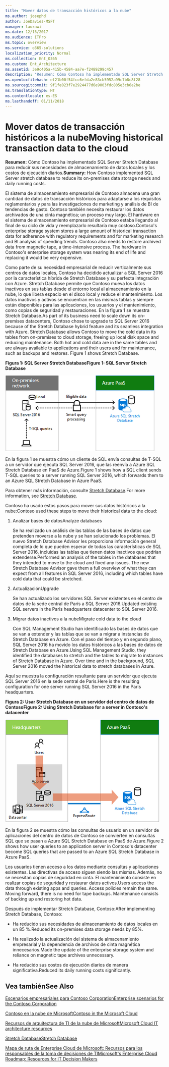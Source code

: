 ```yaml
---
title: "Mover datos de transacción históricos a la nube"
ms.author: josephd
author: JoeDavies-MSFT
manager: laurawi
ms.date: 12/15/2017
ms.audience: ITPro
ms.topic: overview
ms.service: o365-solutions
localization_priority: Normal
ms.collection: Ent_O365
ms.custom: Ent_Architecture
ms.assetid: 3e9c405a-415b-4584-aa7e-f2489299c457
description: "Resumen: Cómo Contoso ha implementado SQL Server Stretch Database para reducir sus necesidades de almacenamiento de datos locales y los costos de ejecución diarios."
ms.openlocfilehash: ef21b00f54fcc6efda2e83cb5952a99c7b8c8f28
ms.sourcegitcommit: 9f1fe023f7e2924477d6e9003fdc805e3cb6e2be
ms.translationtype: HT
ms.contentlocale: es-ES
ms.lasthandoff: 01/11/2018
---
```

# <a name="moving-historical-transaction-data-to-the-cloud"></a><span data-ttu-id="ff513-103">Mover datos de transacción históricos a la nube</span><span class="sxs-lookup"><span data-stu-id="ff513-103">Moving historical transaction data to the cloud</span></span>

 <span data-ttu-id="ff513-104">**Resumen:** Cómo Contoso ha implementado SQL Server Stretch Database para reducir sus necesidades de almacenamiento de datos locales y los costos de ejecución diarios.</span><span class="sxs-lookup"><span data-stu-id="ff513-104">**Summary:** How Contoso implemented SQL Server stretch database to reduce its on-premises data storage needs and daily running costs.</span></span>
  
<span data-ttu-id="ff513-p101">El sistema de almacenamiento empresarial de Contoso almacena una gran cantidad de datos de transacción históricos para adaptarse a los requisitos reglamentarios y para las investigaciones de marketing y análisis de BI de tendencias de gasto. Contoso también necesita restaurar los datos archivados de una cinta magnética; un proceso muy largo. El hardware en el sistema de almacenamiento empresarial de Contoso estaba llegando al final de su ciclo de vida y reemplazarlo resultaría muy costoso.</span><span class="sxs-lookup"><span data-stu-id="ff513-p101">Contoso's enterprise storage system stores a large amount of historical transaction data for adherence with regulatory requirements and for marketing research and BI analysis of spending trends. Contoso also needs to restore archived data from magnetic tape, a time-intensive process. The hardware in Contoso's enterprise storage system was nearing its end of life and replacing it would be very expensive.</span></span> 
  
<span data-ttu-id="ff513-p102">Como parte de su necesidad empresarial de reducir verticalmente sus centros de datos locales, Contoso ha decidido actualizar a SQL Server 2016 por la característica híbrida de Stretch Database y su perfecta integración con Azure. Stretch Database permite que Contoso mueva los datos inactivos en sus tablas desde el entorno local al almacenamiento en la nube, lo que libera espacio en el disco local y reduce el mantenimiento. Los datos inactivos y activos se encuentran en las mismas tablas y siempre están disponibles para las aplicaciones, los usuarios y el mantenimiento, como copias de seguridad y restauraciones. En la figura 1 se muestra Stretch Database.</span><span class="sxs-lookup"><span data-stu-id="ff513-p102">As part of its business need to scale down its on-premises datacenters, Contoso chose to upgrade to SQL Server 2016 because of the Stretch Database hybrid feature and its seamless integration with Azure. Stretch Database allows Contoso to move the cold data in its tables from on-premises to cloud storage, freeing up local disk space and reducing maintenance. Both hot and cold data are in the same tables and are always available to applications and their users and for maintenance, such as backups and restores. Figure 1 shows Stretch Database.</span></span>
  
<span data-ttu-id="ff513-112">**Figura 1: SQL Server Stretch Database**</span><span class="sxs-lookup"><span data-stu-id="ff513-112">**Figure 1: SQL Server Stretch Database**</span></span>

![SQL Server Stretch Database como solución de datos híbrido](images/Contoso_Poster/StretchDB01.png)
  
<span data-ttu-id="ff513-114">En la figura 1 se muestra cómo un cliente de SQL envía consultas de T-SQL a un servidor que ejecuta SQL Server 2016, que las reenvía a Azure SQL Stretch Database en PaaS de Azure.</span><span class="sxs-lookup"><span data-stu-id="ff513-114">Figure 1 shows how a SQL client sends T-SQL queries to a server running SQL Server 2016, which forwards them to an Azure SQL Stretch Database in Azure PaaS.</span></span>
  
<span data-ttu-id="ff513-115">Para obtener más información, consulte [Stretch Database]((https://msdn.microsoft.com/library/dn935011.aspx)).</span><span class="sxs-lookup"><span data-stu-id="ff513-115">For more information, see [Stretch Database]((https://msdn.microsoft.com/library/dn935011.aspx)).</span></span>
  
<span data-ttu-id="ff513-116">Contoso ha usado estos pasos para mover sus datos históricos a la nube:</span><span class="sxs-lookup"><span data-stu-id="ff513-116">Contoso used these steps to move their historical data to the cloud:</span></span>
  
1. <span data-ttu-id="ff513-117">Analizar bases de datos</span><span class="sxs-lookup"><span data-stu-id="ff513-117">Analyze databases</span></span>
    
    <span data-ttu-id="ff513-p103">Se ha realizado un análisis de las tablas de las bases de datos que pretenden moverse a la nube y se han solucionado los problemas. El nuevo Stretch Database Advisor les proporciona información general completa de lo que pueden esperar de todas las características de SQL Server 2016, incluidas las tablas que tienen datos inactivos que podrían extenderse.</span><span class="sxs-lookup"><span data-stu-id="ff513-p103">Performed an analysis of the tables in the databases that they intended to move to the cloud and fixed any issues. The new Stretch Database Advisor gave them a full overview of what they can expect from all features in SQL Server 2016, including which tables have cold data that could be stretched.</span></span>
    
2. <span data-ttu-id="ff513-120">Actualización</span><span class="sxs-lookup"><span data-stu-id="ff513-120">Upgrade</span></span>
    
    <span data-ttu-id="ff513-121">Se han actualizado los servidores SQL Server existentes en el centro de datos de la sede central de París a SQL Server 2016.</span><span class="sxs-lookup"><span data-stu-id="ff513-121">Updated existing SQL servers in the Paris headquarters datacenter to SQL Server 2016.</span></span>
    
3. <span data-ttu-id="ff513-122">Migrar datos inactivos a la nube</span><span class="sxs-lookup"><span data-stu-id="ff513-122">Migrate cold data to the cloud</span></span>
    
    <span data-ttu-id="ff513-p104">Con SQL Management Studio han identificado las bases de datos que se van a extender y las tablas que se van a migrar a instancias de Stretch Database en Azure. Con el paso del tiempo y en segundo plano, SQL Server 2016 ha movido los datos históricos a las bases de datos de Stretch Database en Azure.</span><span class="sxs-lookup"><span data-stu-id="ff513-p104">Using SQL Management Studio, they identified the databases to stretch and the tables to migrate to instances of Stretch Database in Azure. Over time and in the background, SQL Server 2016 moved the historical data to stretch databases in Azure.</span></span>
    
<span data-ttu-id="ff513-125">Aquí se muestra la configuración resultante para un servidor que ejecuta SQL Server 2016 en la sede central de París.</span><span class="sxs-lookup"><span data-stu-id="ff513-125">Here is the resulting configuration for one server running SQL Server 2016 in the Paris headquarters.</span></span>
  
<span data-ttu-id="ff513-126">**Figura 2: Usar Stretch Database en un servidor del centro de datos de Contoso**</span><span class="sxs-lookup"><span data-stu-id="ff513-126">**Figure 2: Using Stretch Database for a server in Contoso's datacenter**</span></span>

![SQL Server Stretch Database de configuración de Contoso para un solo equipo que ejecuta SQL Server](images/Contoso_Poster/StretchDB02.png)

  
<span data-ttu-id="ff513-128">En la figura 2 se muestra cómo las consultas de usuario en un servidor de aplicaciones del centro de datos de Contoso se convierten en consultas SQL que se pasan a Azure SQL Stretch Database en PaaS de Azure.</span><span class="sxs-lookup"><span data-stu-id="ff513-128">Figure 2 shows how user queries to an application server in Contoso's datacenter become SQL queries that are passed to an Azure SQL Stretch Database in Azure PaaS.</span></span>
  
<span data-ttu-id="ff513-p105">Los usuarios tienen acceso a los datos mediante consultas y aplicaciones existentes. Las directivas de acceso siguen siendo las mismas. Además, no se necesitan copias de seguridad en cinta. El mantenimiento consiste en realizar copias de seguridad y restaurar datos activos.</span><span class="sxs-lookup"><span data-stu-id="ff513-p105">Users access the data through existing apps and queries. Access policies remain the same. Moving forward, there is no need for tape backups. Maintenance consists of backing up and restoring hot data.</span></span>
  
<span data-ttu-id="ff513-133">Después de implementar Stretch Database, Contoso:</span><span class="sxs-lookup"><span data-stu-id="ff513-133">After implementing Stretch Database, Contoso:</span></span>
  
- <span data-ttu-id="ff513-134">Ha reducido sus necesidades de almacenamiento de datos locales en un 85 %.</span><span class="sxs-lookup"><span data-stu-id="ff513-134">Reduced its on-premises data storage needs by 85%.</span></span>
    
- <span data-ttu-id="ff513-135">Ha realizado la actualización del sistema de almacenamiento empresarial y la dependencia de archivos de cinta magnética innecesarios.</span><span class="sxs-lookup"><span data-stu-id="ff513-135">Made the update of the enterprise storage system and reliance on magnetic tape archives unnecessary.</span></span>
    
- <span data-ttu-id="ff513-136">Ha reducido sus costos de ejecución diarios de manera significativa.</span><span class="sxs-lookup"><span data-stu-id="ff513-136">Reduced its daily running costs significantly.</span></span>
    
## <a name="see-also"></a><span data-ttu-id="ff513-137">Vea también</span><span class="sxs-lookup"><span data-stu-id="ff513-137">See Also</span></span>

[<span data-ttu-id="ff513-138">Escenarios empresariales para Contoso Corporation</span><span class="sxs-lookup"><span data-stu-id="ff513-138">Enterprise scenarios for the Contoso Corporation</span></span>](enterprise-scenarios-for-the-contoso-corporation.md)
  
[<span data-ttu-id="ff513-139">Contoso en la nube de Microsoft</span><span class="sxs-lookup"><span data-stu-id="ff513-139">Contoso in the Microsoft Cloud</span></span>](contoso-in-the-microsoft-cloud.md)
  
[<span data-ttu-id="ff513-140">Recursos de arquitectura de TI de la nube de Microsoft</span><span class="sxs-lookup"><span data-stu-id="ff513-140">Microsoft Cloud IT architecture resources</span></span>](microsoft-cloud-it-architecture-resources.md)

<span data-ttu-id="ff513-141">[Stretch Database]((https://msdn.microsoft.com/library/dn935011.aspx))</span><span class="sxs-lookup"><span data-stu-id="ff513-141">[Stretch Database]((https://msdn.microsoft.com/library/dn935011.aspx))</span></span>
  
<span data-ttu-id="ff513-142">[Mapa de ruta de Enterprise Cloud de Microsoft: Recursos para los responsables de la toma de decisiones de TI]((https://sway.com/FJ2xsyWtkJc2taRD))</span><span class="sxs-lookup"><span data-stu-id="ff513-142">[Microsoft's Enterprise Cloud Roadmap: Resources for IT Decision Makers]((https://sway.com/FJ2xsyWtkJc2taRD))</span></span>





